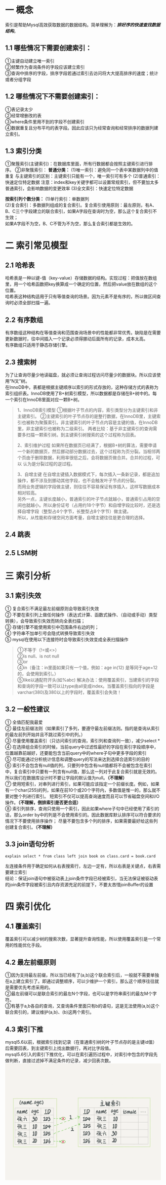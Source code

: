 # 一 概念
索引是帮助Mysql高效获取数据的数据结构。简单理解为：***排好序的快速查找数据结构***。
## 1.1 哪些情况下需要创建索引：
①主键自动建立唯一索引  
②频繁作为查询条件的字段应该建立索引  
③查询中排序的字段，排序字段若通过索引去访问将大大提高排序的速度；统计或者分组字段

## 1.2 哪些情况下不需要创建索引：
①表记录太少  
②经常增删改的表  
③where条件里用不到的字段不创建索引  
④数据重复且分布平均的表字段。因此应该只为经常查询和经常排序的数据列建立索引。

## 1.3 索引分类
①聚簇索引(主键索引)：在数据库里面，所有行数据都会按照主键索引进行排序。
②非聚簇索引：
**普通分类：**
(1)唯一索引：避免同一个表中某数据列中的值重复
与主键索引的区别：主键索引只能有一个，唯一索引可有多个
(2)普通索引：快速定位特定数据
注意：index和key关键字都可以设置常规索引，但不要加太多普通索引，会影响数据的变更效率
(3)全文索引：快速定位特定数据

**按索引列个数分类：**
(1)单行索引：单数据列  
(2)复合索引：多数据列组成的复合索引。复合索引使用原则：最左原则，有A、B、C三个字段建立的联合索引，如果A字段在查询时为空，那么这个复合索引不生效；  
如果A字段不为空，B、C不管为不为空，那么复合索引都是生效的。

# 二 索引常见模型
## 2.1 哈希表
哈希表是一种以键-值（key-value）存储数据的结构。实现过程：把值放在数组里，用一个哈希函数把key换算成一个确定的位置，然后把value放在数组的这个位置。  
哈希表这种结构适用于只有等值查询的场景。因为元素不是有序的，所以做区间查询时必须全部扫描一遍。  

## 2.2 有序数组
有序数组这种结构在等值查询和范围查询场景中的性能都非常优秀。缺陷是在需要更新数据时，往中间插入一个记录必须得挪动后面所有的记录，成本太高。  
有序数组只适用于静态存储引擎。

## 2.3 搜索树
为了让查询尽量少地读磁盘，就必须让查询过程访问尽量少的数据块。所以应该使用“N叉”树。  
在InnoDB中，表都是根据主键顺序以索引的形式存放的，这种存储方式的表称为索引组织表。InnoDB使用了B+树索引模型，所以数据都是存储在B+树中的。每一个索引在InnoDB里面对应一颗B+树。  
> 1、InnoDB索引模型
> ①根据叶子节点的内容，索引类型分为主键索引和非主键索引。
> ②主键索引的叶子节点存的是整行数据，在InnoDB里，主键索引也被称为聚簇索引。非主键索引的叶子节点内容是主键的值，在InnoDB里，非主键索引也被称为二级索引。
> 两者比较：基于非主键索引的查询需要多扫描一颗索引树。到主键索引树搜索的这个过程称为回表。
> 
> 2、索引维护过程
> 如果所在数据页已经满了，根据B+树的算法，需要申请一个新的数据页，然后挪动部分数据过去，这个过程称为页分裂。当相邻两个页由于删除数据，利用率很低之后，会将数据页做合并。合并的过程，可以
> 认为是分裂过程的逆过程。
> 
> 3、自增主键
> 在自增主键插入数据模式下，每次插入一条新记录，都是追加操作，都不涉及到挪动其他字段，也不会触发叶子节点的分裂。  
> 而用业务逻辑的字段做主键，则往往不容易保证有序插入，这样写数据成本相对较高。  
> 另外一点，主键长度越小，普通索引的叶子节点就越小，普通索引占用的空间也就越小。所以身份证号（占用约18个字节）和自增字段比较时，还是选择自增字段（整型占4个字节，长整型占8个字节）做主键。  
> 所以，从性能和存储空间方面考量，自增主键往往是更合理的选择。

## 2.4 跳表

## 2.5 LSM树

# 三 索引分析
## 3.1 索引失效
① 复合索引不满足最左前缀原则会导致索引失效  
② 不要在索引列上做任何操作（表达式计算、函数式操作、（自动或手动）类型转换），会导致索引失效而转向全表扫描；  
③ 存储引擎不能使用索引中范围条件右边的列；   
④ 字符串不加单引号会隐式转换导致索引失效  
⑤ mysql在使用以下连接符时会导致索引失效变成全表扫描操作  
> ①不等于（!=或<>）  
> ②is null、is not null  
> ③or  
> ④in（备注：in里面如果只有一个值，例如：age in(12) 是等同于age=12的，会使用到索引。）  
> ⑤like以通配符开头(如%abc)    解决办法：使用覆盖索引，当建索引的字段和查询的字段一致可以让type由all变成index。当覆盖索引指向的字段是varchar(380)及380以上的字段时，覆盖索引会失效！

## 3.2 一般性建议
① 全值匹配我最爱  
② 最佳左前缀法则（如果索引了多列，要遵守最左前缀法则。指的是查询从索引的最左前列开始并且不跳过索引中的列。）  
③ 尽量使用覆盖索引（只访问索引的查询，索引列和查询列一致），减少select *   
④ 在选择组合索引的时候，当前query中过滤性最好的字段在索引字段顺序中，位置越靠前越好，还要能包含当前query中的where子句中更多字段的索引  
⑤ 尽可能通过分析统计信息和调整query的写法来达到选择合适索引的目的  
⑥ 索引不会包含有null值的列，只要列中包含有null值都将不会被包含在索引中，复合索引中只要有一列含有null值，那么这一列对于此复合索引就是无效的。
所以我们在数据库设计时不要让字段的默认值为null。**（不理解）**  
⑦ 使用短索引，对串列进行索引，如果可能应该指定一个前缀长度。例如，如果有一个char(255)的列，如果在前10个或20个字符内，多数值是惟一的，那么就不要对整个列进行索引。
短索引不仅可以提高查询速度而且可以节省磁盘空间和I/O操作。**（不理解，倒排索引是否更合适）**  
⑧ 索引列排序，查询只使用一个索引，因此如果where子句中已经使用了索引的话，那么order by中的列是不会使用索引的。因此数据库默认排序可以符合要求的情况下不要使用排序操作；
尽量不要包含多个列的排序，如果需要最好给这些列创建复合索引。**（不理解）**

## 3.3 join语句分析
```
explain select * from class left join book on class.card = book.card
```
左连接条件用于确定如何从右表搜索行，左边一定有，所以右表是关键点，右表需要建立索引  
结论：保证join语句中被驱动表上join条件字段已经被索引，当无法保证被驱动表的join条件字段被索引且内存资源充足的前提下，不要太吝惜joinBuffer的设置  

# 四 索引优化
## 4.1 覆盖索引
覆盖索引可以减少树的搜索次数，显著提升查询性能，所以使用覆盖索引是一个常用的性能优化手段。  

## 4.2 最左前缀原则
①因为支持最左前缀，所以当已经有了(a,b)这个联合索引后，一般就不需要单独在a上建立索引了。即通过调整顺序，可以少维护一个索引，那么这个顺序往往就是需要优先考虑采用的。  
②最左前缀可以是联合索引的最左N个字段，也可以是字符串索引的最左M个字符。  
③有基于a,b各自的查询，又查询条件里面只有b的语句，这是无法使用(a,b)这个联合索引的，建议维护(a,b)、(b)这两个索引。  

## 4.3 索引下推
mysql5.6以前，根据索引找到记录（在普通索引树的叶子节点存的是主键id值）后需要回表，到主键索引上找出数据行，再对比字段值。  
mysql5.6引入的索引下推优化，可以在索引遍历过程中，对索引中包含的字段先做判断，直接过滤掉不满足条件的记录，减少回表次数。  
![img.png](images/索引下推执行流程.png)










